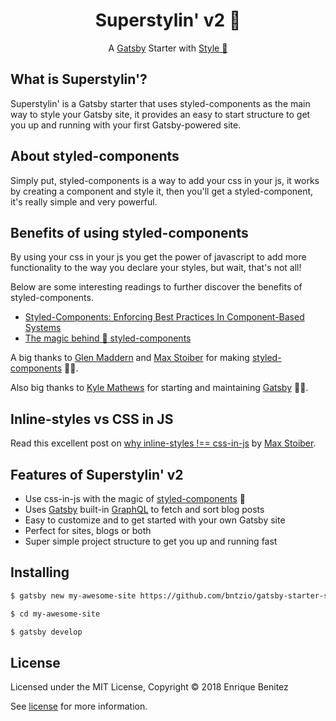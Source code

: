 <h1 align="center">Superstylin' v2 🎉</h1>

<p align="center">A <a href="https://github.com/gatsbyjs/gatsby" target="_blank">Gatsby</a> Starter with <a href="https://styled-components.com/" target="_blank">Style 💅</a></p>

## What is Superstylin'?
Superstylin' is a Gatsby starter that uses styled-components as the main way to style your Gatsby site, it provides an easy to start structure to get you up and running with your first Gatsby-powered site.

## About styled-components
Simply put, styled-components is a way to add your css in your js, it works by creating a component and style it, then you'll get a styled-component, it's really simple and very powerful.

## Benefits of using styled-components
By using your css in your js you get the power of javascript to add more functionality to the way you declare your styles, but wait, that's not all!

Below are some interesting readings to further discover the benefits of styled-components.

* [Styled-Components: Enforcing Best Practices In Component-Based Systems](https://www.smashingmagazine.com/2017/01/styled-components-enforcing-best-practices-component-based-systems/)
* [The magic behind 💅 styled-components](http://mxstbr.blog/2016/11/styled-components-magic-explained/)

A big thanks to [Glen Maddern](https://twitter.com/glenmaddern) and [Max Stoiber](https://twitter.com/mxstbr) for making [styled-components](https://github.com/styled-components/styled-components) 👏🎉.

Also big thanks to [Kyle Mathews](https://github.com/KyleAMathews) for starting and maintaining [Gatsby](https://github.com/gatsbyjs/gatsby) 👏🎊.

## Inline-styles vs CSS in JS
Read this excellent post on [why inline-styles !== css-in-js](http://mxstbr.blog/2016/11/inline-styles-vs-css-in-js/) by [Max Stoiber](https://github.com/mxstbr).

## Features of Superstylin' v2
* Use css-in-js with the magic of [styled-components](https://github.com/styled-components/styled-components) 💅
* Uses [Gatsby](https://www.gatsbyjs.org) built-in [GraphQL](http://graphql.org) to fetch and sort blog posts
* Easy to customize and to get started with your own Gatsby site
* Perfect for sites, blogs or both
* Super simple project structure to get you up and running fast

## Installing
```sh
$ gatsby new my-awesome-site https://github.com/bntzio/gatsby-starter-superstylin

$ cd my-awesome-site

$ gatsby develop
```

## License
Licensed under the MIT License, Copyright © 2018 Enrique Benitez

See [license](https://github.com/bntzio/gatsby-starter-superstylin/blob/master/license) for more information.
